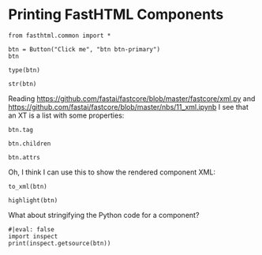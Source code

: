 # Printing FastHTML Components


```
from fasthtml.common import *
```


```
btn = Button("Click me", "btn btn-primary")
btn
```


```
type(btn)
```


```
str(btn)
```

Reading https://github.com/fastai/fastcore/blob/master/fastcore/xml.py and https://github.com/fastai/fastcore/blob/master/nbs/11_xml.ipynb I see that an XT is a list with some properties:


```
btn.tag
```


```
btn.children
```


```
btn.attrs
```

Oh, I think I can use this to show the rendered component XML:


```
to_xml(btn)
```


```
highlight(btn)
```

What about stringifying the Python code for a component?


```
#|eval: false
import inspect
print(inspect.getsource(btn))
```


```

```
